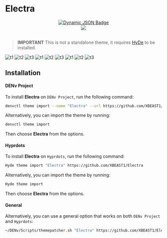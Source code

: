 # Electra

<div align="center">
    <a href="https://discord.gg/AYbJ9MJez7">
        <img alt="Dynamic JSON Badge" src="https://img.shields.io/badge/dynamic/json?url=https%3A%2F%2Fdiscordapp.com%2Fapi%2Finvites%2FmT5YqjaJFh%3Fwith_counts%3Dtrue&query=%24.approximate_member_count&suffix=%20members&style=for-the-badge&logo=discord&logoSize=auto&label=The%20HyDe%20Project&labelColor=ebbcba&color=c79bf0">    
    </a>
</div>
<div align="center"><img src="https://raw.githubusercontent.com/prasanthrangan/hyprdots/main/Source/assets/denv_banner.png"><br><br></div>

> **IMPORTANT**
> This is not a standalone theme, it requires [HyDe](https://github.com/DENv-Project/DENv) to be installed.

![t1](./screenshots/ss_1.png)
![t2](./screenshots/ss_2.png)
![t3](./screenshots/ss_3.png)
![t1](./screenshots/ss_4.png)
![t2](./screenshots/ss_5.png)
![t3](./screenshots/ss_6.png)
![t1](./screenshots/ss_7.png)
![t2](./screenshots/ss_8.png)
![t3](./screenshots/ss_9.png)

## Installation

#### DENv Project
To install **Electra** on `DENv Project`, run the following command:
```sh
denvctl theme import --name "Electra" --url https://github.com/XBEAST1/Electra
```

Alternatively, you can import the theme by running:
```sh
denvctl theme import
```

Then choose **Electra** from the options.

#### Hyprdots
To install **Electra** on `Hyprdots`, run the following command:

```sh
Hyde theme import "Electra" https://github.com/XBEAST1/Electra
```

Alternatively, you can import the theme by running:
```sh
Hyde theme import
```

Then choose **Electra** from the options.

#### General
Alternatively, you can use a general option that works on both `DENv Project` and `Hyprdots`:
```sh
~/DENv/Scripts/themepatcher.sh "Electra" https://github.com/XBEAST1/Electra
```